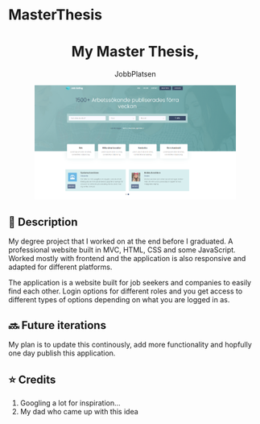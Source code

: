 # MasterThesis

<h1 align="center">My Master Thesis,</h1>
<p align="center" First iteration of my portfolio website <a href="#" target="_blank">JobbPlatsen</a></p>
<div align="center">
   <img src="https://github.com/johanssonida1996/MasterThesis/blob/master/JobListing/wwwroot/assets/BackgroundREADME.PNG"  width="400"/>
</div>

## 📜 Description


My degree project that I worked on at the end before I graduated. A professional website built in MVC, HTML, CSS and some JavaScript. Worked mostly with frontend and the application is also responsive and adapted for different platforms.

The application is a website built for job seekers and companies to easily find each other. Login options for different roles and you get access to different types of options depending on what you are logged in as.



## 🔜 Future iterations

My plan is to update this continously, add more functionality and hopfully one day publish this application. 


## ⭐ Credits

1. Googling a lot for inspiration...
2. My dad who came up with this idea
